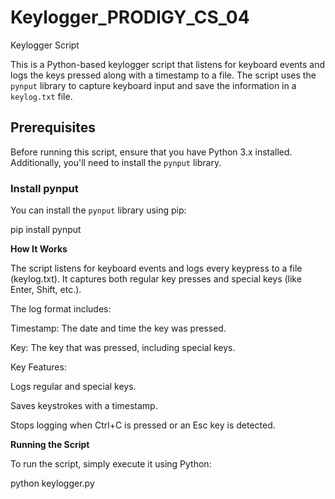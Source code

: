 # Keylogger_PRODIGY_CS_04

 Keylogger Script

This is a Python-based keylogger script that listens for keyboard events and logs the keys pressed along with a timestamp to a file. The script uses the `pynput` library to capture keyboard input and save the information in a `keylog.txt` file.

## Prerequisites

Before running this script, ensure that you have Python 3.x installed. Additionally, you'll need to install the `pynput` library.

### Install pynput

You can install the `pynput` library using pip:

pip install pynput

**How It Works**

The script listens for keyboard events and logs every keypress to a file (keylog.txt). It captures both regular key presses and special keys (like Enter, Shift, etc.).

The log format includes:

Timestamp: The date and time the key was pressed.

Key: The key that was pressed, including special keys.

Key Features:

Logs regular and special keys.

Saves keystrokes with a timestamp.

Stops logging when Ctrl+C is pressed or an Esc key is detected.

**Running the Script**

To run the script, simply execute it using Python:

python keylogger.py
